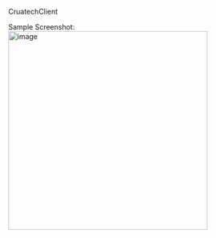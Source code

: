 CruatechClient

Sample Screenshot:
<br />
<img width="398" alt="image" src="https://user-images.githubusercontent.com/18246887/233112837-198ff615-1018-405d-bd83-7d751c9b6135.png">
